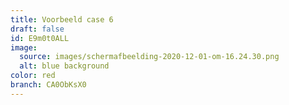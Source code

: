 ```yaml
---
title: Voorbeeld case 6
draft: false
id: E9m0t0ALL
image:
  source: images/schermafbeelding-2020-12-01-om-16.24.30.png
  alt: blue background
color: red
branch: CA0ObKsX0
---
```

